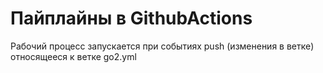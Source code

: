 # Пайплайны в GithubActions
Рабочий процесс запускается при событиях push (изменения в ветке) относящееся к ветке go2.yml
